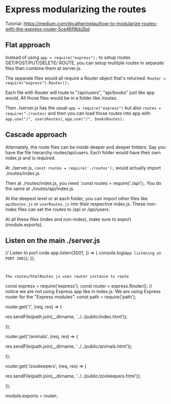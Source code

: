 # Express modularizing the routes
Tutorial: https://medium.com/@catherinelau/how-to-modularize-routes-with-the-express-router-5ce46f9bb2bd

## Flat approach
Instead of using `app = require("express");` to setup routes GET/POST/PUT/DELETE/ ROUTE,
you can setup multiple routes in separate files than combine them at server.js.

The separate files would all require a Router object that's returned: `Router = require("express").Router();`

Each file with Router will route to "/api/users", "api/books" just like app would. All those files would be in a folder like /routes.

Then ./server.js has the usual `app = require("express")` but also `routes = require("./routes)` and then you can load those routes into app with `app.use("/", usersRoutes)`,  `app.use("/", booksRoutes);`

## Cascade approach
Alternately, the route files can be inside deeper and deeper folders. Say you have the file hierarchy routes/api/users. Each folder would have their own index.js and is required.

At ./server.js, `const routes = require('./routes');` would actually import ./routes/index.js. 

Then at ./routes/index.js, you need `const routes = require('./api');. You do the same at ./routes/api/index.js.

At the deepest level or at each folder, you can import other files like `apiRoutes.js` or `userRoutes.js` into their respective index.js. These non-index files can set the routes to /api or /api/users.

At all these files (index and non-index), make sure to export (module.exports).
## Listen on the main ./server.js

// Listen to port code
app.listen(3001, () => {
    console.log(`App listening on PORT 3001`);
});
```


The routes/htmlRoutes.js uses router instance to route
```
const express = require('express');
const router = express.Router(); // notice we are not using Express app like in index.js. We are using Express router for the "Express modules".
const path = require('path');


router.get('/', (req, res) => {

  res.sendFile(path.join(__dirname, '../../public/index.html'));

});


router.get('/animals', (req, res) => {

  res.sendFile(path.join(__dirname, '../../public/animals.html'));

});


router.get('/zookeepers', (req, res) => {

  res.sendFile(path.join(__dirname, '../../public/zookeepers.html'));

});


module.exports = router;
```

